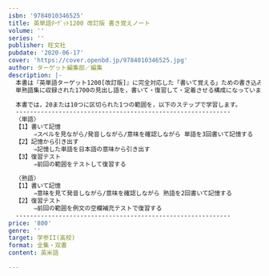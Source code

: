```yaml
---
isbn: '9784010346525'
title: 英単語ﾀｰｹﾞｯﾄ1200 改訂版 書き覚えノート
volume: ''
series: ''
publisher: 旺文社
pubdate: '2020-06-17'
cover: 'https://cover.openbd.jp/9784010346525.jpg'
author: ターゲット編集部／編集
description: |-
  本書は『英単語ターゲット1200[改訂版]』に完全対応した「書いて覚える」ための書き込み式ノートです。
  単熟語集に収録された1700の見出し語を，書いて・復習して・定着させる構成になっています。

  本書では，20または10つに区切られた1つの範囲を，以下のステップで学習します。
  ------------------------------------------------------------
  〈単語〉
  【1】書いて記憶
  　　　⇒スペルを見ながら/発音しながら/意味を確認しながら 単語を3回書いて記憶する
  【2】記憶から引き出す
  　　　⇒記憶した単語を日本語の意味から引き出す
  【3】復習テスト
  　　　⇒前回の範囲をテストして復習する

  〈熟語〉
  【1】書いて記憶
  　　　⇒意味を見て発音しながら/意味を確認しながら 熟語を2回書いて記憶する
  【2】復習テスト
  　　　⇒前回の範囲を例文の空欄補充テストで復習する
  ------------------------------------------------------------
price: '800'
genre: ''
target: 学参II(高校)
format: 全集・双書
content: 英米語

---
```

